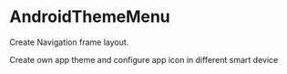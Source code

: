 # AndroidThemeMenu

Create Navigation frame layout.

Create own app theme and configure app icon in different smart device

